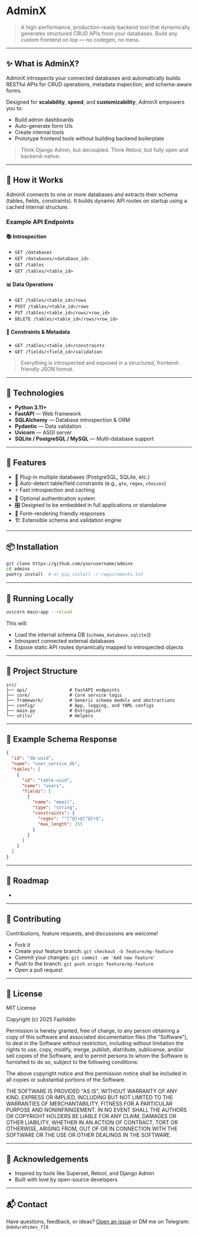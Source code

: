 # AdminX

> A high-performance, production-ready backend tool that dynamically generates structured CRUD APIs from your databases. Build any custom frontend on top — no codegen, no mess.

---

## ✨ What is AdminX?

AdminX introspects your connected databases and automatically builds RESTful APIs for CRUD operations, metadata inspection, and schema-aware forms.

Designed for **scalability**, **speed**, and **customizability**, AdminX empowers you to:

* Build admin dashboards
* Auto-generate form UIs
* Create internal tools
* Prototype frontend tools without building backend boilerplate

> Think Django Admin, but decoupled. Think Retool, but fully open and backend-native.

---

## 🚀 How it Works

AdminX connects to one or more databases and extracts their schema (tables, fields, constraints). It builds dynamic API routes on startup using a cached internal structure.

### Example API Endpoints

#### 📚 Introspection

* `GET /databases`
* `GET /databases/<database_id>`
* `GET /tables`
* `GET /tables/<table_id>`

#### 📊 Data Operations

* `GET /tables/<table_id>/rows`
* `POST /tables/<table_id>/rows`
* `PUT /tables/<table_id>/rows/<row_id>`
* `DELETE /tables/<table_id>/rows/<row_id>`

#### 🔎 Constraints & Metadata

* `GET /tables/<table_id>/constraints`
* `GET /fields/<field_id>/validation`

> Everything is introspected and exposed in a structured, frontend-friendly JSON format.

---

## 🔧 Technologies

* **Python 3.11+**
* **FastAPI** — Web framework
* **SQLAlchemy** — Database introspection & ORM
* **Pydantic** — Data validation
* **Uvicorn** — ASGI server
* **SQLite / PostgreSQL / MySQL** — Multi-database support

---

## 🫠 Features

* 🧹 Plug-in multiple databases (PostgreSQL, SQLite, etc.)
* 📁 Auto-detect table/field constraints (e.g., `gte`, `regex`, `choices`)
* ⚡ Fast introspection and caching
* 🔐 Optional authentication system
* 🎛️ Designed to be embedded in full applications or standalone
* 🧠 Form-rendering friendly responses
* 🏗️ Extensible schema and validation engine

---

## 📦 Installation

```bash
git clone https://github.com/yourusername/adminx
cd adminx
poetry install  # or pip install -r requirements.txt
```

---

## 🧪 Running Locally

```bash
uvicorn main:app --reload
```

This will:

* Load the internal schema DB (`schema_database.sqlite3`)
* Introspect connected external databases
* Expose static API routes dynamically mapped to introspected objects

---

## 📁 Project Structure

```
src/
├── api/                # FastAPI endpoints
├── core/               # Core service logic
├── framework/          # Generic schema models and abstractions
├── config/             # App, logging, and YAML configs
├── main.py             # Entrypoint
└── utils/              # Helpers
```

---

## 📄 Example Schema Response

```json
{
  "id": "db-uuid",
  "name": "user_service_db",
  "tables": [
    {
      "id": "table-uuid",
      "name": "users",
      "fields": [
        {
          "name": "email",
          "type": "string",
          "constraints": {
            "regex": "^[^@]+@[^@]+$",
            "max_length": 255
          }
        }
      ]
    }
  ]
}
```

---

## 📌 Roadmap

*

---

## 🤝 Contributing

Contributions, feature requests, and discussions are welcome!

* Fork it
* Create your feature branch: `git checkout -b feature/my-feature`
* Commit your changes: `git commit -am 'Add new feature'`
* Push to the branch: `git push origin feature/my-feature`
* Open a pull request

---

## 📜 License
MIT License

Copyright (c) 2025 Fazliddin

Permission is hereby granted, free of charge, to any person obtaining a copy
of this software and associated documentation files (the "Software"), to deal
in the Software without restriction, including without limitation the rights
to use, copy, modify, merge, publish, distribute, sublicense, and/or sell
copies of the Software, and to permit persons to whom the Software is
furnished to do so, subject to the following conditions:

The above copyright notice and this permission notice shall be included in all
copies or substantial portions of the Software.

THE SOFTWARE IS PROVIDED "AS IS", WITHOUT WARRANTY OF ANY KIND, EXPRESS OR
IMPLIED, INCLUDING BUT NOT LIMITED TO THE WARRANTIES OF MERCHANTABILITY,
FITNESS FOR A PARTICULAR PURPOSE AND NONINFRINGEMENT. IN NO EVENT SHALL THE
AUTHORS OR COPYRIGHT HOLDERS BE LIABLE FOR ANY CLAIM, DAMAGES OR OTHER
LIABILITY, WHETHER IN AN ACTION OF CONTRACT, TORT OR OTHERWISE, ARISING FROM,
OUT OF OR IN CONNECTION WITH THE SOFTWARE OR THE USE OR OTHER DEALINGS IN THE
SOFTWARE.

---

## 🙏 Acknowledgements

* Inspired by tools like Superset, Retool, and Django Admin
* Built with love by open-source developers

---

## 📬 Contact

Have questions, feedback, or ideas?
[Open an issue](https://github.com/abdurahimovf18/adminx/issues) or DM me on Telegram: `@abdurahimov_f18`
